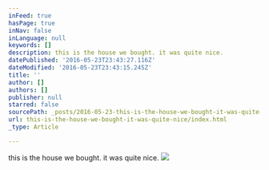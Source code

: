 ```yaml
---
inFeed: true
hasPage: true
inNav: false
inLanguage: null
keywords: []
description: this is the house we bought. it was quite nice.
datePublished: '2016-05-23T23:43:27.116Z'
dateModified: '2016-05-23T23:43:15.245Z'
title: ''
author: []
authors: []
publisher: null
starred: false
sourcePath: _posts/2016-05-23-this-is-the-house-we-bought-it-was-quite-nice.md
url: this-is-the-house-we-bought-it-was-quite-nice/index.html
_type: Article

---
```

this is the house we bought. it was quite nice.
![](https://the-grid-user-content.s3-us-west-2.amazonaws.com/2ad57048-1377-4f4b-84a1-03c666eeacab.jpg)